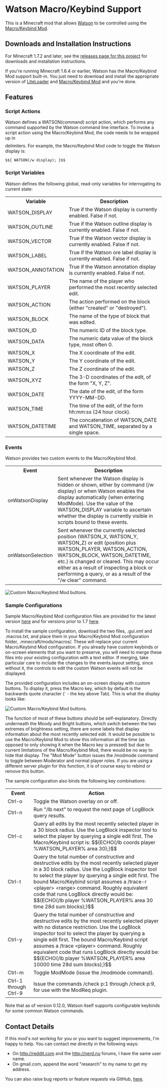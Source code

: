 Watson Macro/Keybind Support
============================
This is a Minecraft mod that allows [Watson](https://github.com/totemo/watson) to be controlled using the [Macro/Keybind Mod](http://www.minecraftforum.net/topic/467504-172-macro-keybind-mod-01002-beta-release/).


Downloads and Installation Instructions
---------------------------------------

For Minecraft 1.7.2 and later, see the [releases page for this project](https://github.com/totemo/watson_macros/releases) for downloads and installation instructions.

If you're running Minecraft 1.6.4 or earlier, Watson has the Macro/Keybind Mod support built-in.  You just need to download and install the appropriate version of [LiteLoader](http://www.minecraftforum.net/topic/1868280-172api-liteloader-for-minecraft-172/) and [Macro/Keybind Mod](http://www.minecraftforum.net/topic/467504-172-macro-keybind-mod-01002-beta-release/) and you're done.


Features
--------

### Script Actions

Watson defines a WATSON(command) script action, which performs any command supported by the Watson command line interface.  To invoke a script action using the Macro/Keybind Mod, the code needs to be wrapped up in $${ }$$ delimiters.  For example, the Macro/Keybind Mod code to toggle the Watson display is:

    $${ WATSON(/w display); }$$


### Script Variables

Watson defines the following global, read-only variables for interrogating its current state:

<table>
  <tr>
    <th>Variable</th> <th>Description</th>
  </tr>
  <tr>
    <td>WATSON_DISPLAY</td> <td>True if the Watson display is currently enabled.  False if not.</td>
  </tr>
  <tr>
    <td>WATSON_OUTLINE</td> <td>True if the Watson outline display is currently enabled.  False if not.</td>
  </tr>
  <tr>
    <td>WATSON_VECTOR</td> <td>True if the Watson vector display is currently enabled.  False if not.</td>
  </tr>
  <tr>
    <td>WATSON_LABEL</td> <td>True if the Watson ore label display is currently enabled.  False if not.</td>
  </tr>
  <tr>
    <td>WATSON_ANNOTATION</td> <td>True if the Watson annotation display is currently enabled.  False if not.</td>
  </tr>
  <tr>
    <td>WATSON_PLAYER</td> <td>The name of the player who performed the most recently selected edit.</td>
  </tr>
  <tr>
    <td>WATSON_ACTION</td> <td>The action performed on the block (either "created" or "destroyed").</td>
  </tr>
  <tr>
    <td>WATSON_BLOCK</td> <td>The name of the type of block that was edited.</td>
  </tr>
  <tr>
    <td>WATSON_ID</td> <td>The numeric ID of the block type.</td>
  </tr>
  <tr>
    <td>WATSON_DATA</td> <td>The numeric data value of the block type, most often 0.</td>
  </tr>
  <tr>
    <td>WATSON_X</td> <td>The X coordinate of the edit.</td>
  </tr>
  <tr>
    <td>WATSON_Y</td> <td>The Y coordinate of the edit.</td>
  </tr>
  <tr>
    <td>WATSON_Z</td> <td>The Z coordinate of the edit.</td>
  </tr>
  <tr>
    <td>WATSON_XYZ</td> <td>The 3-D coordinates of the edit, of the form "X, Y, Z".</td>
  </tr>
  <tr>
    <td>WATSON_DATE</td> <td>The date of the edit, of the form YYYY-MM-DD.</td>
  </tr>
  <tr>
    <td>WATSON_TIME</td> <td>The time of the edit, of the form hh:mm:ss (24 hour clock).</td>
  </tr>
  <tr>
    <td>WATSON_DATETIME</td> <td>The concatenation of WATSON_DATE and WATSON_TIME, separated by a single space.</td>
  </tr>
</table>


### Events

Watson provides two custom events to the Macro/Keybind Mod.  

<table>
  <tr>
    <th>Event</th> <th>Description</th>
  </tr>
  <tr>
    <td>onWatsonDisplay</td> <td>Sent whenever the Watson display is hidden or shown, either by command (/w display) or when Watson enables the display automatically (when entering ModMode).  Use the value of the WATSON_DISPLAY variable to ascertain whether the display is currently visible in scripts bound to these events.</td>
  </tr>
  <tr>
    <td>onWatsonSelection</td> <td>Sent whenever the currently selected position (WATSON_X, WATSON_Y, WATSON_Z) or edit (position plus WATSON_PLAYER, WATSON_ACTION, WATSON_BLOCK, WATSON_DATETIME, etc.) is changed or cleared.  This may occur either as a result of inspecting a block or performing a query, or as a result of the "/w clear" command.</td> 
  </tr>
</table>

![Custom Macro/Keybind Mod buttons.](https://raw.github.com/totemo/watson_macros/master/wiki/images/events.png)


### Sample Configurations

Sample Macro/Keybind Mod configuration files are provided for the latest version [here](https://github.com/totemo/watson_macros/tree/master/config/macros/latest) and for versions prior to 1.7 [here](https://github.com/totemo/watson_macros/tree/master/config/macros/1.6.4).

To install the sample configuration, download the two files, .gui.xml and .macros.txt, and place them in your Macro/Keybind Mod configuration folder, .minecraft/mods/macros/.  These will replace your current Macro/Keybind Mod configuration.  If you already have custom keybinds or on-screen elements that you want to preserve, you will need to merge these files into your existing configuration with a text editor.  If merging, take particular care to include the changes to the events.layout setting, since without it, the controls to edit the custom Watson events will not be displayed.

The provided configuration includes an on-screen display with custom buttons.  To display it, press the Macro key, which by default is the backwards quote character (` - the key above Tab).  This is what the display looks like:

![Custom Macro/Keybind Mod buttons.](https://raw.github.com/totemo/watson_macros/master/wiki/images/buttons.png)

The function of most of these buttons should be self-explanatory.  Directly underneath the Moody and Bright buttons, which switch between the two extremes of brightness setting, there are some labels that display information about the most recently selected edit.  It would be possible to use the Macro/Keybind Mod to show this information all the time (as opposed to only showing it when the Macro key is pressed) but due to current limitations of the Macro/Keybind Mod, there would be no way to hide that display.  The "Mod Mode" button issues the /modmode command to toggle between Moderator and normal player roles.  If you are using a different server plugin for this function, it is of course easy to rebind or remove this button.

The sample configuration also binds the following key combinations:

<table>
  <tr>
    <th>Event</th> <th>Action</th>
  </tr>
  <tr>
    <td>Ctrl-o</td> <td>Toggle the Watson overlay on or off.</td>
  </tr>
  <tr>
    <td>Ctrl-n</td> <td>Run "/lb next" to request the next page of LogBlock query results.</td>
  </tr>
  <tr>
    <td>Ctrl-c</td> <td>Query all edits by the most recently selected player in a 30 block radius.  Use the LogBlock inspector tool to select the player by querying a single edit first.  The Macro/Keybind script is: $${ECHO(/lb coords player %WATSON_PLAYER% area 30);}$$</td>
  </tr>
  <tr>
    <td>Ctrl-t</td> <td>Query the total number of constructive and destructive edits by the most recently selected player in a 30 block radius.  Use the LogBlock inspector tool to select the player by querying a single edit first.  The bound Macro/Keybind script assumes a /trace-r &lt;player&gt; &lt;range&gt; command.  Roughly equivalent code that runs LogBlock directly would be: $${ECHO(/lb player %WATSON_PLAYER% area 30 time 28d sum blocks);}$$</td>
  </tr>
  <tr>
    <td>Ctrl-y</td> <td>Query the total number of constructive and destructive edits by the most recently selected player with no distance restriction.  Use the LogBlock inspector tool to select the player by querying a single edit first.  The bound Macro/Keybind script assumes a /trace &lt;player&gt; command.  Roughly equivalent code that runs LogBlock directly would be: $${ECHO(/lb player %WATSON_PLAYER% area 10000 time 28d sum blocks);}$$ </td>
  </tr>
  <tr>
    <td>Ctrl-m</td> <td>Toggle ModMode (issue the /modmode command).</td>
  </tr>
  <tr>
    <td>Ctrl-1 through Ctrl-9</td> <td>Issue the commands /check p:1 through /check p:9, for use with the ModReq plugin.</td>
  </tr>
</table>

Note that as of version 0.12.0, Watson itself supports configurable keybinds for some common Watson commands.


Contact Details
---------------

If this mod's not working for you or you want to suggest improvements, I'm happy to help.  You can contact me directly in the following ways:

* On http://reddit.com and the http://nerd.nu forums, I have the same user name.
* On gmail.com, append the word "research" to my name to get my address.

You can also raise bug reports or feature requests via GitHub, [here](https://github.com/totemo/watson_macros/issues).

